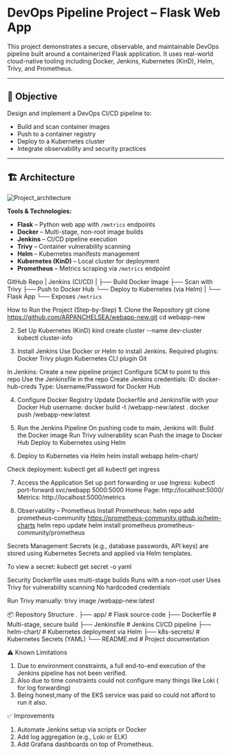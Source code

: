 # DevOps Pipeline Project – Flask Web App

This project demonstrates a secure, observable, and maintainable DevOps pipeline built around a containerized Flask application. It uses real-world cloud-native tooling including Docker, Jenkins, Kubernetes (KinD), Helm, Trivy, and Prometheus.

---

## 📌 Objective

Design and implement a DevOps CI/CD pipeline to:
- Build and scan container images
- Push to a container registry
- Deploy to a Kubernetes cluster
- Integrate observability and security practices

---

## 🏗️ Architecture

![Project_architecture](https://github.com/user-attachments/assets/5b789b16-1a7d-437e-9ca2-6f880c62709a)


**Tools & Technologies:**
- **Flask** – Python web app with `/metrics` endpoints
- **Docker** – Multi-stage, non-root image builds
- **Jenkins** – CI/CD pipeline execution
- **Trivy** – Container vulnerability scanning
- **Helm** – Kubernetes manifests management
- **Kubernetes (KinD)** – Local cluster for deployment
- **Prometheus** – Metrics scraping via `/metrics` endpoint

GitHub Repo
   |
Jenkins (CI/CD)
   |
   ├── Build Docker Image
   ├── Scan with Trivy
   ├── Push to Docker Hub
   └── Deploy to Kubernetes (via Helm)
               |
               └── Flask App
                       └── Exposes `/metrics`



How to Run the Project (Step-by-Step)
**1**. Clone the Repository
git clone https://github.com/ARPANCHELSEA/webapp-new.git
cd webapp-new

2. Set Up Kubernetes (KinD)
kind create cluster --name dev-cluster
kubectl cluster-info

3. Install Jenkins
Use Docker or Helm to install Jenkins. Required plugins:
Docker
Trivy plugin
Kubernetes CLI plugin
Git

  In Jenkins:
Create a new pipeline project
Configure SCM to point to this repo
Use the Jenkinsfile in the repo
Create Jenkins credentials:
ID: docker-hub-creds
Type: Username/Password for Docker Hub

4. Configure Docker Registry
Update Dockerfile and Jenkinsfile with your Docker Hub username:
docker build -t <dockerhub-username>/webapp-new:latest .
docker push <dockerhub-username>/webapp-new:latest

5. Run the Jenkins Pipeline
On pushing code to main, Jenkins will:
Build the Docker image
Run Trivy vulnerability scan
Push the image to Docker Hub
Deploy to Kubernetes using Helm

6. Deploy to Kubernetes via Helm
helm install webapp helm-chart/

Check deployment:
kubectl get all
kubectl get ingress

7. Access the Application
Set up port forwarding or use Ingress:
kubectl port-forward svc/webapp 5000:5000
Home Page: http://localhost:5000/
Metrics: http://localhost:5000/metrics

8. Observability – Prometheus
Install Prometheus:
helm repo add prometheus-community https://prometheus-community.github.io/helm-charts
helm repo update
helm install prometheus prometheus-community/prometheus


Secrets Management
Secrets (e.g., database passwords, API keys) are stored using Kubernetes Secrets and applied via Helm templates.

To view a secret:
kubectl get secret <name> -o yaml

Security
Dockerfile uses multi-stage builds
Runs with a non-root user
Uses Trivy for vulnerability scanning
No hardcoded credentials

Run Trivy manually:
trivy image <dockerhub-username>/webapp-new:latest


📦 Repository Structure
.
├── app/                   # Flask source code
├── Dockerfile             # Multi-stage, secure build
├── Jenkinsfile            # Jenkins CI/CD pipeline
├── helm-chart/            # Kubernetes deployment via Helm
├── k8s-secrets/           # Kubernetes Secrets (YAML)
└── README.md              # Project documentation


⚠️ Known Limitations
1. Due to environment constraints, a full end-to-end execution of the Jenkins pipeline has not been verified.
2. Also due to time constraints could not configure many things like Loki ( for log forwarding)
3. Being honest,many of the EKS service was paid so could not afford to run it also.

✅ Improvements
1. Automate Jenkins setup via scripts or Docker
2. Add log aggregation (e.g., Loki or ELK)
3. Add Grafana dashboards on top of Prometheus.


